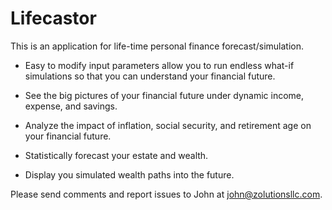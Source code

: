 # Lifecastor

This is an application for life-time personal finance forecast/simulation.

* Easy to modify input parameters allow you to run endless what-if simulations so that you can understand your financial future. 

* See the big pictures of your financial future under dynamic income, expense, and savings. 

* Analyze the impact of inflation, social security, and retirement age on your financial future. 

* Statistically forecast your estate and wealth. 

* Display you simulated wealth paths into the future.

Please send comments and report issues to John at john@zolutionsllc.com.

<!---
This is the sample application for
[*Ruby on Rails Tutorial: Learn Rails by Example*](http://railstutorial.org/)
by [Michael Hartl](http://michaelhartl.com/).
-->
